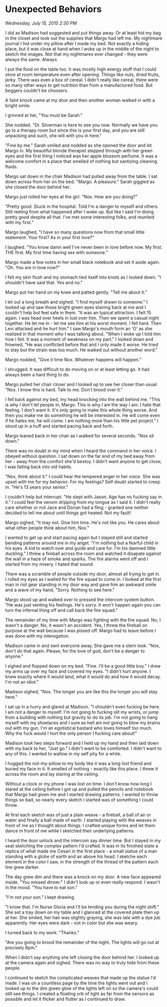 # Unexpected Behaviors
_Wednesday, July 15, 2015 2:30 PM_

I did as Madison had suggested and put things away.  Or at least hid my bag in the closet and took out the supplies that Margo had left me.  My nightmare journal I hid under my pillow after I made my bed.  Not exactly a hiding place, but it was close at hand when I woke up in the middle of the night to sketch the images.  Not that my nightmares ever changed - they were always the same. Always.

I put the food on the table too.  It was mostly high energy stuff that I could store at room temperature even after opening.  Things like nuts, dried fruits, jerky.  There was even a box of cereal.  I didn't really like cereal, there were so many other ways to get nutrition than from a manufactured food.  But beggers couldn't be choosers.

A faint knock came at my door and then another woman walked in with a bright smile.  

I grinned at her, "You must be Sarah."

She nodded.  "Dr. Silverman is here to see you now.  Normally we have you go to a therapy room but since this is your first day, and you are still unpacking and such, she will with you in here."

"Fine by me."  Sarah smiled and nodded as she opened the door and let Margo in.  My beautiful blonde therapist stepped through with her green eyes and the first thing I noticed was her apple blossom perfume.  It was a welcome comfort in a place that smelled of nothing but santizing cleaning fluids.  

Margo sat down in the chair Madison had pulled away from the table.  I sat down across from her on the bed.  "Margo.  A pleasure."  Sarah giggled as she closed the door behind her.

Margo just rolled her eyes at the girl.  "Nox.  How are you doing?"

"Pretty good.  Stuck in the hospital.  Told I'm a danger to myself and others. Still reeling from what happened after I woke up.  But like I said I'm doing pretty good despite all that.  I've met some interesting folks, and reunited with my first."

Margo laughed, "I have so many questions now from that small little statement.  Your first?  As in your first love?"

I laughed.  "You know damn well I've never been in love before now.  My first.  THE first.  My first time having sex with someone."

Margo made a few notes in her small black notebook and set it aside again.  "Oh.  You are in love now?"

I felt my skin flush and my stomach tied itself into knots as I looked down.  "I shouldn't have said that.  Yes and no."

Margo put her hand on my knee and patted gently.  "Tell me about it."

I let out a long breath and sighed.  "I find myself drawn to someone."  I looked up and saw those bright green eyes stairing back at me and I couldn't help but feel safe in them.  "It was an typical attraction.  I felt 15 again.  I was head over heels in lust over him.  Then we spent a casual night together.  He let me in - let me see him at his worst moment.  I fell hard.  Then Levi attacked and he hurt him."  I saw Margo's mouth form an 'O' as she realized in that moment who I was talking about. "When I woke up I told him how I felt.  It was a moment of weakness on my part."  I looked down and frowned, "He was conflicted before that and I only made it worse.  He tried to stay but the strain was too much.  He walked out without another word."

Margo nodded, "Give it time Nox.  Whatever happens will happen."

I shrugged.  It was difficult to do moving on or at least letting go.  It had always been a hard thing to do.  

Margo pulled her chair closer and I looked up to see her closer than usual.  "Nox.  I know this is hard.  Talk to me.  Don't brood over it."

I fell back against my bed, my head knocking into the wall behind me.  "This is why I don't let people in, Margo.  This is why I am the way I am.  I hate that feeling.  I don't want it.  It's only going to make this whole thing worse.  And then you make me do something he will be interested in.  He will come even if he hates me, he will come.  I am nothing more than his little pet project."  I stood up in a huff and started pacing back and forth.

Margo leaned back in her chair as I walked for several seconds.  "Nox sit down."  

There was no doubt in my mind when I heard the command in her voice.  I obeyed without question.  I sat down on the far end of my bed away from her - away from the comfort she'd bestoy.  I didn't want anyone to get close; I was falling back into old habits.  

"Nox, think about it."  I could hear the tempered anger in her voice.  She was upset with me for my behavior.  For my feelings?  Self doubt started to creep in.  "He's 13 years your senior."

I couldn't help but interrupt.  "He slept with Jason.  Age has no fucking say in it."  I could feel the venom dripping from my tongue as I said it.  I didn't really care whether or not Jace and Dorian had a fling - granted one neither decided to tell me about until things got heated.  Not my fault!

Margo sighed, "It may not.  Give him time.  He's not like you.  He cares about what other people think about him, Nox."

I wanted to get up and start pacing again but I stayed still and started bending patterns around me in my angst.  "I'm nothing but a fearful child in his eyes.  A kid to watch over and guide and care for.  I'm his damned little duckling."  I threw a fireball across the room and watched it disapate against the wall in a haze of smoke and sparks.  The fire alarms went off and I started from my misery.  I hated that sound.

There was a scramble of people outside my door, almost all trying to get in.  I rolled my eyes as I waited for the fire squad to come in.  I looked at the first man in riot gear standing in my door way and gave him an awkward smile and a wave of my hand, "Sorry.  Nothing to see here."

Margo stood up and walked over to pressed the intercom system button.  "He was just venting his feelings.  He's sorry.  It won't happen again you can turn the infernal thing off and call back the fire squad."

The remainder of my time with Margo was fighting with the fire squad.  No, I wasn't a danger.  No, it wasn't an accident.  Yes, I threw the fireball on purpose at the wall because I was pissed off.  Margo had to leave before I was done with my interogation.

Madison came in and sent everyone away.  She gave me a stern look.  "Nox, don't do that again.  Please, for the love of god, don't be a danger to anyone."

I sighed and flopped down on my bed.  "Fine.  I'll be a good little boy."  I drew my arms up over my face and covered my eyes.  "I didn't hurt anyone.  I  knew exactly where it would land, what it would do and how it would decay.  I'm not an idiot."

Madison sighed, "Nox.  The longer you are like this the longer you will stay here."

I sat up in a hurry and glared at Madison.  "I shouldn't even fucking be here.  I am not a danger to myself.  I'm not going to fucking slit my wrists, or jump from a building with nothing but gravity to do its job.  I'm not going to hang myself with my shoelaces and I sure as hell am not going to blow my brains out with my gun.  I'm an egotistical bastard who loves himself too much.  Why the fuck would I hurt the only person I fucking care about!"

Madison took two steps forward and I held up my hand and then laid down with my back to her, "Just go."  I didn't want to be comforted.  I didn't want to any of this.  I wanted to wallow in my self pity for a while.  

I hugged the not-my-pillow to my body like it was a long lost friend and buried my face in it.  It smelled of nothing - exactly like this place.  I threw it across the room and lay staring at the ceiling.

Without a clock or my phone I was lost on time.  I don't know how long I stared at the ceiling before I got up and pulled the pencils and notebook that Margo had given me and I started drawing patterns.  I wanted to throw things so bad, so nearly every sketch I started was of something I could throw.  

At first each sketch was of just a plain weave - a fireball, a ball of air or water and finally a ball made of earth.  I started playing with the weaves in front of me as I thought about things.  I crafted unique forms and let them dance in front of me while I sketched their underlying patterns.  

I heard the door unlock and the intercom say dinner time.  But I stayed in my seat sketching the complex pattern I'd crafted.  It was in its finished state a replica of what made me Cesari in the first place - a small statue of a man standing with a globe of earth and air above his head.  I sketche each element in the color I saw, in the strength of the thread of the pattern each line grew darker.

The day grew dim and there was a knock on my door.  A new face appeared inside.  "You missed dinner."  I didn't look up or even really respond.  I wasn't in the mood.  "You have to eat son."

"I'm not your son."  I kept drawing.

"I know that.  I'm Nurse Gloria and I'll be tending you during the night shift."  She set a tray down on my table and I glanced at the covered plate then up at her.  She smiled, her hair was slightly graying, she was late with a dye job apparently.  Her eyes were dark - not in color but she was weary.  

I turned back to my work.  "Thanks."

"Are you going to brood the remainder of the night.  The lights will go out at precisely 8pm."

When I didn't say anything she left closing the door behind her.  I looked up at the camera again and sighed.  There was no way to truly hide from these people.

I continued to sketch the complicated weaves that made up the statue I'd made.  I was on a countless page by the time the lights went out and I looked up to the dim green glow of the lights left on so the camera's could still see things.  I created a floating orb of light as far from the sensors as possible and let it flicker and flutter as I continued to draw.
